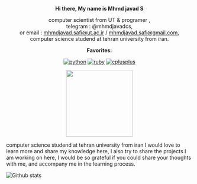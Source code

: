                      



<div align="center">

 
__Hi there, My name is Mhmd javad S__ 


computer scientist from UT & programer , \
telegram : @mhmdjavadcs, \
or email : mhmdjavad.safi@ut.ac.ir / mhmdjavad.safi@gmail.com, \
computer science studend at tehran university from iran. 

 
__Favorites:__

[![python](https://img.shields.io/badge/Python-3776AB?style=for-the-badge&logo=python&logoColor=white)](#)
[![ruby](https://img.shields.io/badge/Ruby-CC342D?style=for-the-badge&logo=ruby&logoColor=white)](#)
[![cplusplus](https://img.shields.io/badge/C%2B%2B-00599C?style=for-the-badge&logo=c%2B%2B&logoColor=white)](#)


 
 <img text_alight="midel" height="180em" src="https://github-readme-stats.vercel.app/api?username=AliCybeRR&show_icons=true&hide_border=true&&count_private=true&include_all_commits=true" />
 
</div>


computer science studend at tehran university from iran
I would love to learn more and share my knowledge here,
I also try to share the projects I am working on here,
I would be so grateful if you could share your thoughts with me,
and accompany me in the learning process.









![Github stats](https://github-readme-stats.vercel.app/api?username=yourusername&theme=highcontrast&show_icons=true&count_private=true)

